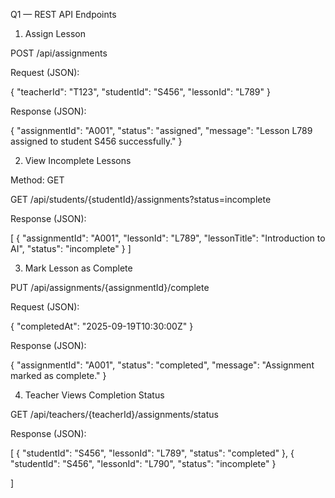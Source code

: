 Q1 — REST API Endpoints

1) Assign Lesson

POST /api/assignments

Request (JSON):

{
    "teacherId": "T123",
    "studentId": "S456",
    "lessonId": "L789"
}

Response (JSON):

{
    "assignmentId": "A001",
    "status": "assigned",
    "message": "Lesson L789 assigned to student S456 successfully."
}


2) View Incomplete Lessons

Method: GET

GET /api/students/{studentId}/assignments?status=incomplete

Response (JSON):

[
  {
    "assignmentId": "A001",
    "lessonId": "L789",
    "lessonTitle": "Introduction to AI",
    "status": "incomplete"
  }
]


3) Mark Lesson as Complete

PUT /api/assignments/{assignmentId}/complete

Request (JSON):

{
  "completedAt": "2025-09-19T10:30:00Z"
}

Response (JSON):

{
  "assignmentId": "A001",
  "status": "completed",
  "message": "Assignment marked as complete."
}


4) Teacher Views Completion Status

GET /api/teachers/{teacherId}/assignments/status

Response (JSON):

[
  {
    "studentId": "S456",
    "lessonId": "L789",
    "status": "completed"
  },
  {
    "studentId": "S456",
    "lessonId": "L790",
    "status": "incomplete"
  }

]




